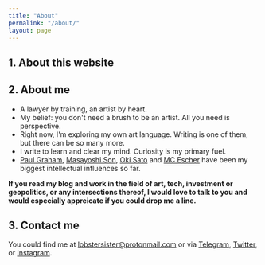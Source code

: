 ```yaml
---
title: "About"
permalink: "/about/"
layout: page
---
```



## **1. About this website** 








## **2. About me** 

* A lawyer by training, an artist by heart.
* My belief: you don't need a brush to be an artist. All you need is perspective. 
* Right now, I'm exploring my own art language. Writing is one of them, but there can be so many more. 
* I write to learn and clear my mind. Curiosity is my primary fuel. 
* [Paul Graham](http://www.paulgraham.com), [Masayoshi Son](https://en.wikipedia.org/wiki/Masayoshi_Son), [Oki Sato](https://www.nendo.jp/en/) and [MC Escher](https://mcescher.com) have been my biggest intellectual influences so far. 

**If you read my blog and work in the field of art, tech, investment or geopolitics, or any intersections thereof, I would love to talk to you and would especially appreicate if you could drop me a line.**

##  **3. Contact me**  

You could find me at lobstersister@protonmail.com or via [Telegram](@Mynameisleftandimalwaysright), [Twitter](https://twitter.com/a_human_lobster), or [Instagram](https://www.instagram.com/ahumanlobster/). 


